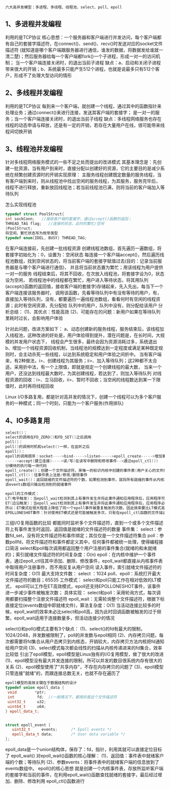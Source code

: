 `六大高并发模型：多进程、多线程、线程池、select、poll、epoll`

1、多进程并发编程
---
利用的是TCP协议
核心思想：一个服务器和客户端进行并发访问，每个客户端都有自己的套接字描述符，在connect()、send()、recv()时发送对应的socket文件描述符
(就知道是哪个客户端跟服务器进行通信，谁发的数据，将数据发给谁就一清二楚)；然后服务器给每一个客户端都fork()一个子进程，形成一对一的访问机制；
当一个客户端连接关闭时，的退出当前子进程
缺点：a、启动和关闭子进程带来很大的开销；b、系统最多只能产生512个进程，也就是说最多只有512个客户，形成不了处理大型访问的情形

2、多线程并发编程
---
利用的是TCP协议
每到来一个客户端，就创建一个线程，通过其中的函数指针来处理业务；通过connect()来进行连接，发送其客户端的套接字；
是一对一的服务；当一个客户端连接关闭时，的退出当前子线程
缺点：多线程网络服务也存在线程的动态申请与释放，还是有一定的开销，若存在大量用户在线，很可能带来线程间切换开销

3、线程池并发编程
---
针对多线程网络服务模式的一些不足之处而提出的改进模式
其基本理念是：先创建一批资源，当有用户到来时，直接分配以创建好的资源，它的主要目的是减少系统在频繁创建资源时的开销实现原理：
主服务线程创建既定数量的服务线程，当有客户端到来时，则从线程池中找出空闲的服务线程，为其服务，服务完毕后，
线程不进行释放，重新放回线程池；若当前线程池已满，则将当前的客户端加入等待队列

怎么实现线程池
```cpp
typedef struct PoolStruct{
int sockConn;   //接收客户端的套接字，通过accept()函数的返回；
THREAD_TAG flag;   //连接的状态，此时的繁忙/空闲
}PoolStruct;
将空闲、繁忙状态写为枚举类型
typedef enum{IDEL, BUSY} THREAD_TAG;
```
在客户端连接前，先创建一批线程资源
创建线程池数组，首先遍历一遍数组，将套接字初始化为：0，设置为：空闲状态
每连接一个客户端accept()，然后遍历线程池数组，找到空闲状态的，将当前客户端的套接字赋值过去(目的：记录当前服务器是与哪个客户端进行通信)，
并且将当前状态置为繁忙；用该线程为用户提供一对一的服务
线程结束后，将其不回收，在次放入线程池，将套接字设为0，状态设为空闲，
若线程池中的线程都在繁忙，用户进入等待状态，将其用队列(accept()函数的返回值，接收客户端的套接字)存储起来，先入先出，每当下一个客户端连接该服务器时，
调用该函数，先看等待队列中有没有等待的用户，有，直接加入等待队列，没有，都要遍历一遍线程池数组，看看何时有空闲的线程资源；此时有空闲资源，先分配给
队列中的用户，队列中没有，则分配给该用户
分析总结：
(1)、其优点：性能高效
(2)、可能存在的问题：新用户如果在等待队列里耗时过长，会影响用户体验

针对此问题，改进方案如下：
a、动态创建新的服务线程，服务结束后，该线程加入线程池，这种改进的好处是，用户体验得到提升，潜在问题是，在长时间，大规模的并发用户状态下，
线程会产生很多，最终会因为资源消耗过多，系统退出
b、增加一个线程资源回收机制，当线程池的规模达到一定程度或满足某种既定规则时，会主动杀死一些线程，以达到系统稳定和用户体验之间折中。
当有客户端来，有2种做法，i>、创建线程为其服务；ii>、加入等待队列；这2种都不太合适，采用折中法，有一个上限值，即就是规定一个创建线程的最大数，
当来一个用户，还没达到线程最大数时，为其创建线程，若达到了，则加入等待队列
对线程资源的回收：i>、立马回收，ii>、暂时不回收；当空闲的线程数达到某一下限值时，此时再将线程回收

Linux I/O多路复用，都是针对高并发的情况下，创建一个线程可以为多个客户服务的一种模式；同一个时刻，只能为一个客户服务(作用排队)

4、IO多路复用
---
```cpp
select()：
select的调用在FD_ZERO()和FD_SET()之后调用
poll()：
poll()的调用时机和select()一样，在监听之后
epoll()：
epoll的调用顺序：socket---->bind----->listen----->epoll_create----->增加事件(epoll_ctl())>epoll_wait
----->accept(建立连接)---->读/写(在读写中删除和修改事件-->通过epoll_ctl())
分模块的执行每一块代码
epoll_create()；创建一个文件描述符，来唯一的标识内核中创建的事件表(用户关心的文件描述符就放在内核事件表中)
epoll_ctl()：往事件表上注册/修改/删除事件
epoll_wait()：返回就绪的文件描述符的个数，如果检测到事件，就将所有就绪的事件从内核事件表中复制到它的第二个参数events指向的数组中
该events数组只输出检测到的就绪事件
```
```cpp
epoll的工作模式：
LT(电平触发)：当epoll_wait检测到其上有事件发生并将此事件通知应用程序后，应用程序可以不立即处理该事件，这样，当下一次调用epoll_wait时，还会再次向应用程序告知此事件，直到该事件被处理
ET(边沿触发)：当epoll_wait检测到其上有事件发生并将此事件通知应用程序后，应用程序必须立即处理该事件
所以：ET模式在很大程度上降低了同一个epoll事件被重复触发的次数，因此效率要比LT模式高
EPOLLONESHOT事件：针对使用ET模式还是可能被触发多次，只有在epoll_ctl函数的文件描述符上注册EPOLLONESHOT事件，此时只触发一次
```
三组I/O复用函数的比较
都能同时监听多个文件描述符，直到一个或多个文件描述符上有事件发生时返回，返回值是就绪的文件描述符的数量
事件集：
select：参数fd_set，没有将文件描述符和事件绑定；其仅仅是一个文件描述符集合
poll：参数pollfd，将文件描述符和事件都定义其中，任何事件都被统一处理，使得编程接口简洁
select和poll每次调用都返回整个用户注册的事件集合(就绪的和未就绪的)；索引就绪文件描述符的时间复杂度：O(n)
epoll：在内核中维护一个事件表，通过epoll_ctl往其中添加、删除、修改事件，epoll_wait都直接从内核事件表中取得用户注册事件，而不用反复从用户空间
读入事件，索引就绪文件描述符的时间复杂度：O(1)
最大支持文件数：
select ：1024
poll、epoll：系统打开最大文件描述符的数目；65535
工作模式：
select和poll只能工作在相对低效的LT模式，
epoll可以工作在ET高效模式，epoll还支持EPOLLONESHOT事件，该事件进一步减少事件被触发次数；
具体实现：
select和poll：采用轮询方式，每次调用都要扫描整个注册文件描述符
epoll_wait：无需轮询整个文件描述符，根据下标直接定位(events数组中即就绪文件)，算法复杂度：O(1)
当活动连接比较多的时候，epoll_wait的效率未必比select和poll高，因为此时回调函数被触发的过于频繁，epoll_wait适用于连接数量多，但活动连接少的情况

select()和poll()模式主要有3个缺点：
(1)、select()的fd有最大的限制，1024/2048，并发数被限制了，poll的并发数与epoll相同
(2)、内存拷贝问题，每次都需要将fd集合从用户态拷贝到内核态，开销较大，内存拷贝方法内核把fd通知给用户空间
(3)、select模式每次都会线性的扫描从内核传递进来的fd集合，效率比较低
引出了epoll模型，epoll模型是Linux独有的I/O复用模型，做了很大的改进
(1)、epoll模型没有最大并发连接的限制，所可以并发的数目很系统内存有很大的关系
(2)、epoll模型使用了"共享内存"，不存在内存拷贝的问题了
(3)、epoll模型只管连接"就绪"的，而跟连接总数无关，也就不存在遍历了
```cpp
epoll模型的高效关键在于数据结构的设计
typedef union epoll_data {
 void        *ptr;
 int          fd;  //一般情况下，都用的是这个文件描述符
 uint32_t     u32;
 uint64_t     u64;
} epoll_data_t;


struct epoll_event {
   uint32_t     events;      /* Epoll events */
   epoll_data_t data;        /* User data variable */
};
```
epoll_data是一个union结构体，保存了：fd，指针，利用其就可以直接定位目标了
epoll_wait()
对epoll_wait()函数的核心理解：
(1)、返回值：事件表中就绪客户端的个数；等待队列
(2)、参数events：将事件表中的就绪客户端的信息放到了events数组中。
epoll()的核心思想
就是创建一个内核事件表，存放所监听客户端的套接字和当前的事件，在利用epoll_wait()函数查找就绪的套接字，最后经过增加、删除、修改利用
epoll_ctl()函数进行
